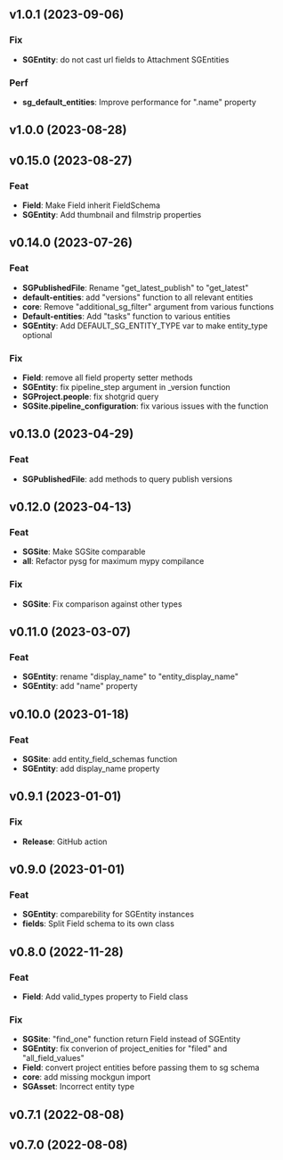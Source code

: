 ## v1.0.1 (2023-09-06)

### Fix

- **SGEntity**: do not cast url fields to Attachment SGEntities

### Perf

- **sg_default_entities**: Improve performance for ".name" property

## v1.0.0 (2023-08-28)

## v0.15.0 (2023-08-27)

### Feat

- **Field**: Make Field inherit FieldSchema
- **SGEntity**: Add thumbnail and filmstrip properties

## v0.14.0 (2023-07-26)

### Feat

- **SGPublishedFile**: Rename "get_latest_publish" to "get_latest"
- **default-entities**: add "versions" function to all relevant entities
- **core**: Remove "additional_sg_filter" argument from various functions
- **Default-entities**: Add "tasks" function to various entities
- **SGEntity**: Add DEFAULT_SG_ENTITY_TYPE var to make entity_type optional

### Fix

- **Field**: remove all field property setter methods
- **SGEntity**: fix pipeline_step argument in _version function
- **SGProject.people**: fix shotgrid query
- **SGSite.pipeline_configuration**: fix various issues with the function

## v0.13.0 (2023-04-29)

### Feat

- **SGPublishedFile**: add methods to query publish versions

## v0.12.0 (2023-04-13)

### Feat

- **SGSite**: Make SGSite comparable
- **all**: Refactor pysg for maximum mypy compilance

### Fix

- **SGSite**: Fix comparison against other types

## v0.11.0 (2023-03-07)

### Feat

- **SGEntity**: rename "display_name" to "entity_display_name"
- **SGEntity**: add "name" property

## v0.10.0 (2023-01-18)

### Feat

- **SGSite**: add entity_field_schemas function
- **SGEntity**: add display_name property

## v0.9.1 (2023-01-01)

### Fix

- **Release**: GitHub action

## v0.9.0 (2023-01-01)

### Feat

- **SGEntity**: comparebility for SGEntity instances
- **fields**: Split Field schema to its own class

## v0.8.0 (2022-11-28)

### Feat

- **Field**: Add valid_types property to Field class

### Fix

- **SGSite**: "find_one" function return Field instead of SGEntity
- **SGEntity**: fix converion of project_enities for "filed" and "all_field_values"
- **Field**: convert project entities before passing them to sg schema
- **core**: add missing mockgun import
- **SGAsset**: Incorrect entity type

## v0.7.1 (2022-08-08)

## v0.7.0 (2022-08-08)
